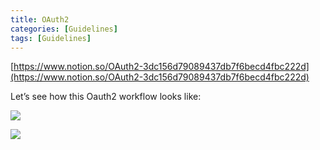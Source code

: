 ```yaml
---
title: OAuth2
categories: [Guidelines]
tags: [Guidelines]
---
```


[https://www.notion.so/OAuth2-3dc156d79089437db7f6becd4fbc222d](https://www.notion.so/OAuth2-3dc156d79089437db7f6becd4fbc222d)


Let’s see how this Oauth2 workflow looks like:


![](https://prod-files-secure.s3.us-west-2.amazonaws.com/9960fb2a-b75e-4bea-a8f9-b00925db1215/3bce41e0-99e8-4ebd-9701-e2bc9cbb79a2/Untitled.png?X-Amz-Algorithm=AWS4-HMAC-SHA256&X-Amz-Content-Sha256=UNSIGNED-PAYLOAD&X-Amz-Credential=AKIAT73L2G45HZZMZUHI%2F20240731%2Fus-west-2%2Fs3%2Faws4_request&X-Amz-Date=20240731T201846Z&X-Amz-Expires=3600&X-Amz-Signature=e04e1baf15d0e1127b8bf8429c14fa2188a598351b58a0c3f6bfd2805967817e&X-Amz-SignedHeaders=host&x-id=GetObject)


![](https://prod-files-secure.s3.us-west-2.amazonaws.com/9960fb2a-b75e-4bea-a8f9-b00925db1215/27d32b66-de43-41de-80f7-7edb81d1190f/Untitled.png?X-Amz-Algorithm=AWS4-HMAC-SHA256&X-Amz-Content-Sha256=UNSIGNED-PAYLOAD&X-Amz-Credential=AKIAT73L2G45HZZMZUHI%2F20240731%2Fus-west-2%2Fs3%2Faws4_request&X-Amz-Date=20240731T201846Z&X-Amz-Expires=3600&X-Amz-Signature=85afb6f744828b5316fe081f6b37c9632257f70ab00a89feec146c06467365d9&X-Amz-SignedHeaders=host&x-id=GetObject)

